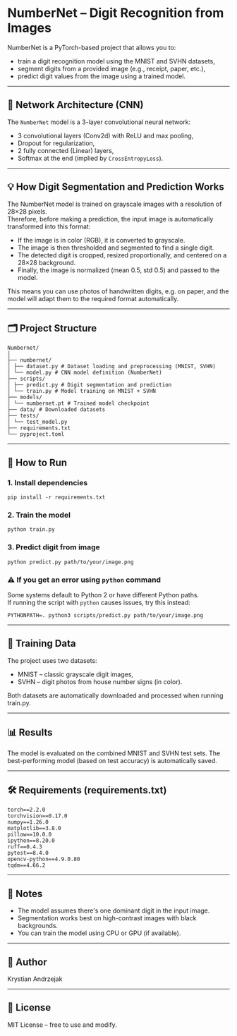 # NumberNet – Digit Recognition from Images

NumberNet is a PyTorch-based project that allows you to:
- train a digit recognition model using the MNIST and SVHN datasets,
- segment digits from a provided image (e.g., receipt, paper, etc.),
- predict digit values from the image using a trained model.

---

## 🧠 Network Architecture (CNN)

The `NumberNet` model is a 3-layer convolutional neural network:
- 3 convolutional layers (Conv2d) with ReLU and max pooling,
- Dropout for regularization,
- 2 fully connected (Linear) layers,
- Softmax at the end (implied by `CrossEntropyLoss`).

---

## 💡 How Digit Segmentation and Prediction Works

The NumberNet model is trained on grayscale images with a resolution of 28×28 pixels.  
Therefore, before making a prediction, the input image is automatically transformed into this format:

- If the image is in color (RGB), it is converted to grayscale.
- The image is then thresholded and segmented to find a single digit.
- The detected digit is cropped, resized proportionally, and centered on a 28×28 background.
- Finally, the image is normalized (mean 0.5, std 0.5) and passed to the model.

This means you can use photos of handwritten digits, e.g. on paper, and the model will adapt them to the required format automatically.

---

## 🗂️ Project Structure
```
Numbernet/
│
├── numbernet/
│ ├── dataset.py # Dataset loading and preprocessing (MNIST, SVHN)
│ └── model.py # CNN model definition (NumberNet)
├── scripts/
│ ├── predict.py # Digit segmentation and prediction
│ └── train.py # Model training on MNIST + SVHN
├── models/
│ └── numbernet.pt # Trained model checkpoint
├── data/ # Downloaded datasets
├── tests/
│ └── test_model.py
├── requirements.txt 
└── pyproject.toml 
```
---

## 🚀 How to Run

### 1. Install dependencies

```
pip install -r requirements.txt
```

### 2. Train the model

```
python train.py
```

### 3. Predict digit from image

```
python predict.py path/to/your/image.png
```

### ⚠️ If you get an error using `python` command

Some systems default to Python 2 or have different Python paths.  
If running the script with `python` causes issues, try this instead:

```
PYTHONPATH=. python3 scripts/predict.py path/to/your/image.png
```

---

## 🧪 Training Data

The project uses two datasets:

- MNIST – classic grayscale digit images,
- SVHN – digit photos from house number signs (in color).

Both datasets are automatically downloaded and processed when running train.py.

---

## 📊 Results

The model is evaluated on the combined MNIST and SVHN test sets.
The best-performing model (based on test accuracy) is automatically saved.

---

## 🛠️ Requirements (requirements.txt)

```
torch==2.2.0
torchvision==0.17.0
numpy==1.26.0
matplotlib==3.8.0
pillow==10.0.0
ipython==8.20.0
ruff==0.4.3
pytest==8.4.0
opencv-python==4.9.0.80
tqdm==4.66.2
```

---

## 📌  Notes

- The model assumes there's one dominant digit in the input image.
- Segmentation works best on high-contrast images with black backgrounds.
- You can train the model using CPU or GPU (if available).

---

## 👤 Author

Krystian Andrzejak

---

## 📝 License

MIT License – free to use and modify.